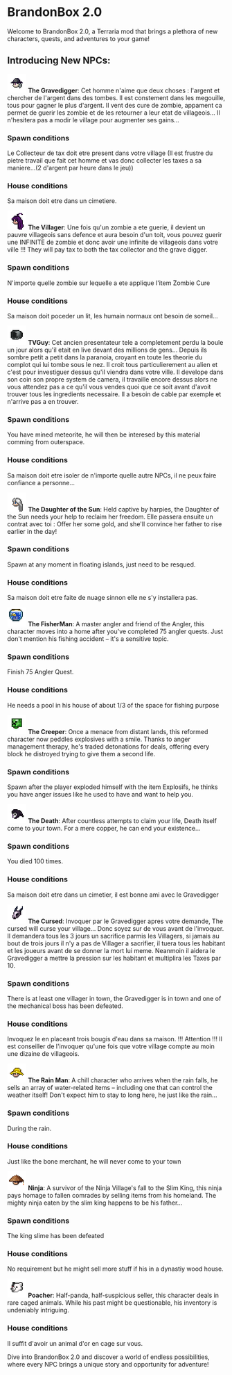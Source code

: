 # BrandonBox 2.0

Welcome to BrandonBox 2.0, a Terraria mod that brings a plethora of new characters, quests, and adventures to your game!

## Introducing New NPCs:

![Gravedigger](https://raw.githubusercontent.com/Gymnopediese/BrandonBox/main/NPCs/Gravedigger/Gravedigger_Head.png) **The Gravedigger**: Cet homme n'aime que deux choses : l'argent et chercher de l'argent dans des tombes. Il est constement dans les megouille, tous pour gagner le plus d'argent. Il vent des cure de zombie, appament ca permet de guerir les zombie et de les retourner a leur etat de villageois... Il n'hesitera pas a modir le village pour augmenter ses gains...

### Spawn conditions

Le Collecteur de tax doit etre present dans votre village (Il est frustre du pietre travail que fait cet homme et vas donc collecter les taxes a sa maniere...(2 d'argent par heure dans le jeu))

### House conditions

Sa maison doit etre dans un cimetiere.

![Villager](https://raw.githubusercontent.com/Gymnopediese/BrandonBox/main/NPCs/Villager/Villager_Head.png) **The Villager**: Une fois qu'un zombie a ete guerie, il devient un pauvre villageois sans defence et aura besoin d'un toit, vous pouvez guerir une INFINITE de zombie et donc avoir une infinite de villageois dans votre ville !!! They will pay tax to both the tax collector and the grave digger.

### Spawn conditions

N'importe quelle zombie sur lequelle a ete applique l'item Zombie Cure

### House conditions

Sa maison doit poceder un lit, les humain normaux ont besoin de someil...

![TVGuy](https://raw.githubusercontent.com/Gymnopediese/BrandonBox/main/NPCs/TVGuy/TVGuy_Head.png) **TVGuy**: Cet ancien presentateur tele a completement perdu la boule un jour alors qu'il etait en live devant des millions de gens... Depuis ils sombre petit a petit dans la paranoia, croyant en toute les theorie du complot qui lui tombe sous le nez. Il croit tous particulierement au alien et c'est pour investiguer dessus qu'il viendra dans votre ville. Il develope dans son coin son propre system de camera, il travaille encore dessus alors ne vous attendez pas a ce qu'il vous vendes quoi que ce soit avant d'avoit trouver tous les ingredients necessaire. Il a besoin de cable par exemple et n'arrive pas a en trouver.

### Spawn conditions

You have mined meteorite, he will then be interesed by this material comming from outerspace.

### House conditions

Sa maison doit etre isoler de n'importe quelle autre NPCs, il ne peux faire confiance a personne...

![Daughter of the Sun](https://raw.githubusercontent.com/Gymnopediese/BrandonBox/main/NPCs/DaughterOfSun/DaughterOfSun_Head.png) **The Daughter of the Sun**: Held captive by harpies, the Daughter of the Sun needs your help to reclaim her freedom. Elle passera ensuite un contrat avec toi : Offer her some gold, and she'll convince her father to rise earlier in the day!

### Spawn conditions

Spawn at any moment in floating islands, just need to be resqued.

### House conditions

Sa maison doit etre faite de nuage sinnon elle ne s'y installera pas.

![FisherMan](https://raw.githubusercontent.com/Gymnopediese/BrandonBox/main/NPCs/FisherMan/FisherMan_Head.png) **The FisherMan**: A master angler and friend of the Angler, this character moves into a home after you've completed 75 angler quests. Just don't mention his fishing accident – it's a sensitive topic.

### Spawn conditions

Finish 75 Angler Quest.

### House conditions

He needs a pool in his house of about 1/3 of the space for fishing purpose

![Creeper](https://raw.githubusercontent.com/Gymnopediese/BrandonBox/main/NPCs/Creeper/Creeper_Head.png) **The Creeper**: Once a menace from distant lands, this reformed character now peddles explosives with a smile. Thanks to anger management therapy, he's traded detonations for deals, offering every block he distroyed trying to give them a second life.

### Spawn conditions

Spawn after the player exploded himself with the item Explosifs, he thinks you have anger issues like he used to have and want to help you.

![Death](https://raw.githubusercontent.com/Gymnopediese/BrandonBox/main/NPCs/Death/Death_Head.png) **The Death**: After countless attempts to claim your life, Death itself come to your town. For a mere copper, he can end your existence...

### Spawn conditions

You died 100 times.

### House conditions

Sa maison doit etre dans un cimetier, il est bonne ami avec le Gravedigger

![Death](https://raw.githubusercontent.com/Gymnopediese/BrandonBox/main/NPCs/TheCursed/TheCursed_Head.png) **The Cursed**: Invoquer par le Gravedigger apres votre demande, The cursed will curse your village... Donc soyez sur de vous avant de l'invoquer. Il demandera tous les 3 jours un sacrifice parmis les Villagers, si jamais au bout de trois jours il n'y a pas de Villager a sacrifier, il tuera tous les habitant et les joueurs avant de se donner la mort lui meme. Neanmoin il aidera le Gravedigger a mettre la pression sur les habitant et multiplira les Taxes par 10.

### Spawn conditions

There is at least one villager in town, the Gravedigger is in town and one of the mechanical boss has been defeated.

### House conditions

Invoquez le en placeant trois bougis d'eau dans sa maison. !!! Attention !!! Il est conseiller de l'invoquer qu'une fois que votre village compte au moin une dizaine de villageois.

![Rain Man](https://raw.githubusercontent.com/Gymnopediese/BrandonBox/main/NPCs/RainMan/RainMan_Head.png) **The Rain Man**: A chill character who arrives when the rain falls, he sells an array of water-related items – including one that can control the weather itself! Don't expect him to stay to long here, he just like the rain...

### Spawn conditions

During the rain.

### House conditions

Just like the bone merchant, he will never come to your town

![Ninja](https://raw.githubusercontent.com/Gymnopediese/BrandonBox/main/NPCs/Ronin/Ronin_Head.png) **Ninja**: A survivor of the Ninja Village's fall to the Slim King, this ninja pays homage to fallen comrades by selling items from his homeland. The mighty ninja eaten by the slim king happens to be his father...

### Spawn conditions

The king slime has been defeated

### House conditions

No requirement but he might sell more stuff if his in a dynastiy wood house.

![Poacher](https://raw.githubusercontent.com/Gymnopediese/BrandonBox/main/NPCs/Poacher/Poacher_Head.png) **Poacher**: Half-panda, half-suspicious seller, this character deals in rare caged animals. While his past might be questionable, his inventory is undeniably intriguing.

### House conditions

Il suffit d'avoir un animal d'or en cage sur vous.

Dive into BrandonBox 2.0 and discover a world of endless possibilities, where every NPC brings a unique story and opportunity for adventure!
